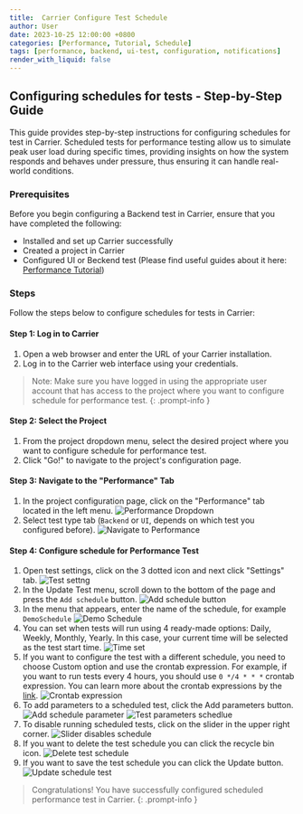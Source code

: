 ```yaml
---
title:  Carrier Configure Test Schedule
author: User
date: 2023-10-25 12:00:00 +0800
categories: [Performance, Tutorial, Schedule]
tags: [performance, backend, ui-test, configuration, notifications]
render_with_liquid: false
---
```


## Configuring schedules for tests - Step-by-Step Guide

This guide provides step-by-step instructions for configuring schedules for test in Carrier. Scheduled tests for performance testing allow us to simulate peak user load during specific times, providing insights on how the system responds and behaves under pressure, thus ensuring it can handle real-world conditions.

### Prerequisites

Before you begin configuring a Backend test in Carrier, ensure that you have completed the following:

- Installed and set up Carrier successfully
- Created a project in Carrier
- Configured UI or Beckend test (Please find useful guides about it here: [Performance Tutorial](https://getcarrier.io/categories/performance-tutorial/))

### Steps

Follow the steps below to configure schedules for tests in Carrier:

#### Step 1: Log in to Carrier

1. Open a web browser and enter the URL of your Carrier installation.
2. Log in to the Carrier web interface using your credentials.

> Note: Make sure you have logged in using the appropriate user account that has access to the project where you want to configure schedule for performance test.
{: .prompt-info }

#### Step 2: Select the Project

1. From the project dropdown menu, select the desired project where you want to configure schedule for performance test.
2. Click "Go!" to navigate to the project's configuration page.

#### Step 3: Navigate to the "Performance" Tab

1. In the project configuration page, click on the "Performance" tab located in the left menu.
![Performance Dropdown](/assets/posts_img/performance_dropdown.png)
2. Select test type tab (`Backend` or `UI`, depends on which test you configured before).
![Navigate to Performance](/assets/posts_img/backend_and_ui_tab.png)

#### Step 4: Configure schedule for Performance Test

1. Open test settings, click on the 3 dotted icon and next click "Settings" tab.
![Test settng](/assets/posts_img/how_to_open_test_settings.png)
2. In the Update Test menu, scroll down to the bottom of the page and press the `Add schedule` button.
![Add schedule button](/assets/posts_img/add_schedule_button.png)
3. In the menu that appears, enter the name of the schedule, for example `DemoSchedule`
![Demo Schedule](/assets/posts_img/schedule_name.png)
4. You can set when tests will run using 4 ready-made options: Daily, Weekly, Monthly, Yearly. In this case, your current time will be selected as the test start time.
![Time set](/assets/posts_img/time_set_daily.png) 
5. If you want to configure the test with a different schedule, you need to choose Custom option and use the crontab expression. For example, if you want to run tests every 4 hours, you should use `0 */4 * * *` crontab expression. You can learn more about the crontab expressions by the [link](https://crontab.guru/). 
![Crontab expression](/assets/posts_img/crontab_exp.png)
6. To add parameters to a scheduled test, click the Add parameters button.
![Add schedule parameter](/assets/posts_img/add_schedule_parameter.png)
![Test parameters schedlue](/assets/posts_img/test_parameters_schedlue.png)
7. To disable running scheduled tests, click on the slider in the upper right corner.
![Slider disables schedule](/assets/posts_img/disable_running_scheduled_tests.png)
8. If you want to delete the test schedule you can click the recycle bin icon.
![Delete test schedule](/assets/posts_img/delete_test_schedule.png)
9. If you want to save the test schedule you can click the Update button.
![Update schedule test](/assets/posts_img/update_schedule_test.png)

> Congratulations! You have successfully configured scheduled performance test in Carrier.
{: .prompt-info }